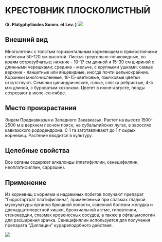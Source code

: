 # КРЕСТОВНИК ПЛОСКОЛИСТНЫЙ
**(S. Platyphylloides Somm. et Lev. )**
![](Крестовник%20плосколистный1.jpg)

## Внешний вид
Многолетник с толстым горизонтальным корневищем и прямостоячими побегами 50-120 см высотой. Листья треугольно-почковидные, по краям острозубчатые; нижние - 10-17 см длиной и 15-30 см шириной с длинными черешками; средние - мельче, с крупными ушками; самые верхние - ланцетные или яйцевидные, иногда почти цельнокрайние. Корзинки многочисленные, 10-15-цветковые, язычковые цветки отсутствуют. Семянки цилиндрические, голые, слегка ребристые, 4-5 мм длиной, с буроватым хохолком. Цветет в июне-августе, плоды созревают в июле-сентябре.       

## Место произрастания
Эндем Предкавказья и Западного Закавказья. Растет на высоте 1500-2500 м в верхнем лесном поясе, на субальпийских лугах, в зарослях кавказского рододендрона. С 1 га заготавливают до 1 т сырых корневищ. Растение вводится в культуру.

## Целебные свойства
Все органы содержат алкалоиды (платифиллин, сенецифиллин, неоплатифиллин, саррацин).

## Применение
Из корневищ с корнями и надземных побегов получают препарат "Гидротартрат платифиллина", применяемый при спазмах гладкой мускулатуры органов брюшной полости, язвенной болезни желудка и двенадцатиперстной кишки, бронхиальной астме, гипертонии, стенокардии, спазмах кровеносных сосудов, а также в офтальмологии для расширения зрачка. Сенецифиллин используется для получения препарата "Диплацин" курареподобного действия.

![](Крестовник%20плосколистный.jpg)

  